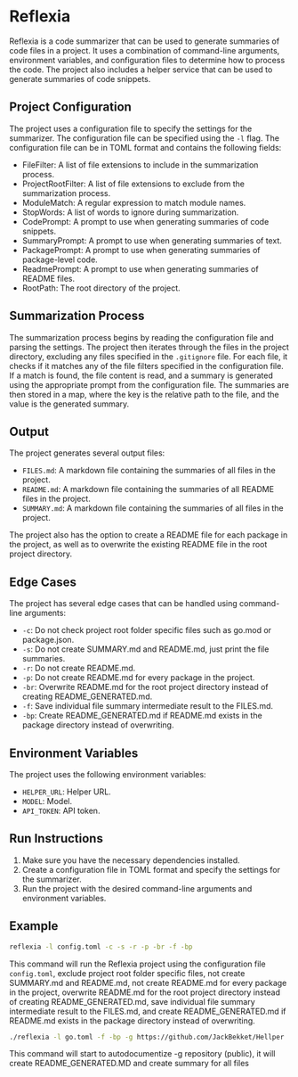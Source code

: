 # Reflexia

Reflexia is a code summarizer that can be used to generate summaries of code files in a project. It uses a combination of command-line arguments, environment variables, and configuration files to determine how to process the code. The project also includes a helper service that can be used to generate summaries of code snippets.

## Project Configuration

The project uses a configuration file to specify the settings for the summarizer. The configuration file can be specified using the `-l` flag. The configuration file can be in TOML format and contains the following fields:

- FileFilter: A list of file extensions to include in the summarization process.
- ProjectRootFilter: A list of file extensions to exclude from the summarization process.
- ModuleMatch: A regular expression to match module names.
- StopWords: A list of words to ignore during summarization.
- CodePrompt: A prompt to use when generating summaries of code snippets.
- SummaryPrompt: A prompt to use when generating summaries of text.
- PackagePrompt: A prompt to use when generating summaries of package-level code.
- ReadmePrompt: A prompt to use when generating summaries of README files.
- RootPath: The root directory of the project.

## Summarization Process

The summarization process begins by reading the configuration file and parsing the settings. The project then iterates through the files in the project directory, excluding any files specified in the `.gitignore` file. For each file, it checks if it matches any of the file filters specified in the configuration file. If a match is found, the file content is read, and a summary is generated using the appropriate prompt from the configuration file. The summaries are then stored in a map, where the key is the relative path to the file, and the value is the generated summary.

## Output

The project generates several output files:

- `FILES.md`: A markdown file containing the summaries of all files in the project.
- `README.md`: A markdown file containing the summaries of all README files in the project.
- `SUMMARY.md`: A markdown file containing the summaries of all files in the project.

The project also has the option to create a README file for each package in the project, as well as to overwrite the existing README file in the root project directory.

## Edge Cases

The project has several edge cases that can be handled using command-line arguments:

- `-c`: Do not check project root folder specific files such as go.mod or package.json.
- `-s`: Do not create SUMMARY.md and README.md, just print the file summaries.
- `-r`: Do not create README.md.
- `-p`: Do not create README.md for every package in the project.
- `-br`: Overwrite README.md for the root project directory instead of creating README_GENERATED.md.
- `-f`: Save individual file summary intermediate result to the FILES.md.
- `-bp`: Create README_GENERATED.md if README.md exists in the package directory instead of overwriting.

## Environment Variables

The project uses the following environment variables:

- `HELPER_URL`: Helper URL.
- `MODEL`: Model.
- `API_TOKEN`: API token.

## Run Instructions

1. Make sure you have the necessary dependencies installed.
2. Create a configuration file in TOML format and specify the settings for the summarizer.
3. Run the project with the desired command-line arguments and environment variables.

## Example

```bash
reflexia -l config.toml -c -s -r -p -br -f -bp
```



This command will run the Reflexia project using the configuration file `config.toml`, exclude project root folder specific files, not create SUMMARY.md and README.md, not create README.md for every package in the project, overwrite README.md for the root project directory instead of creating README_GENERATED.md, save individual file summary intermediate result to the FILES.md, and create README_GENERATED.md if README.md exists in the package directory instead of overwriting.


```bash
./reflexia -l go.toml -f -bp -g https://github.com/JackBekket/Hellper
```
This command will start to autodocumentize -g repository (public), it will create README_GENERATED.MD and create summary for all files
